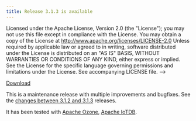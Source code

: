 ```yaml
---
title: Release 3.1.3 is available
---
```

<!-- truncate -->
  Licensed under the Apache License, Version 2.0 (the "License");
  you may not use this file except in compliance with the License.
  You may obtain a copy of the License at
   http://www.apache.org/licenses/LICENSE-2.0
  Unless required by applicable law or agreed to in writing, software
  distributed under the License is distributed on an "AS IS" BASIS,
  WITHOUT WARRANTIES OR CONDITIONS OF ANY KIND, either express or implied.
  See the License for the specific language governing permissions and
  limitations under the License. See accompanying LICENSE file.
-->

[Download](https://ratis.apache.org/downloads.html)

This is a maintenance release with multiple improvements and bugfixes.
See the [changes between 3.1.2 and 3.1.3](https://github.com/apache/ratis/compare/ratis-3.1.2...ratis-3.1.3) releases.

It has been tested with [Apache Ozone](https://ozone.apache.org), [Apache IoTDB](https://iotdb.apache.org).